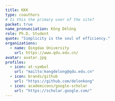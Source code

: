 ```yaml
---
title: KKK
type: coauthors
# Is this the primary user of the site?
packet: true
name_pronunciation: Kǒng Délóng
role: Ph.D. Student
quote: "Simplicity is the soul of efficiency."
organizations:
  - name: Qingdao University
    url: https://www.qdu.edu.cn/
avatar: avatar.jpg
profiles:
  - icon: at-symbol
    url: "mailto:kongdelong@qdu.edu.cn"
  - icon: brands/github
    url: "https://github.com/delonkong"
  - icon: academicons/google-scholar
    url: "https://scholar.google.com/"
---
```

